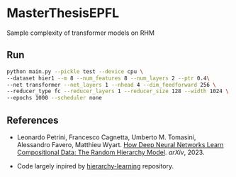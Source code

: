 # MasterThesisEPFL
Sample complexity of transformer models on RHM

## Run
```bash
python main.py --pickle test --device cpu \
--dataset hier1 --m 8 --num_features 8 --num_layers 2 --ptr 0.4\
--net transformer --net_layers 1 --nhead 4 --dim_feedforward 256 \
--reducer_type fc --reducer_layers 1 --reducer_size 128 --width 1024 \
--epochs 1000 --scheduler none
```

## References

- Leonardo Petrini, Francesco Cagnetta, Umberto M. Tomasini, Alessandro Favero, Matthieu Wyart. [How Deep Neural Networks Learn Compositional Data: The Random Hierarchy Model](https://arxiv.org/abs/2307.02129). *arXiv*, 2023.

- Code largely inpired by [hierarchy-learning](https://github.com/pcsl-epfl/hierarchy-learning) repository.

